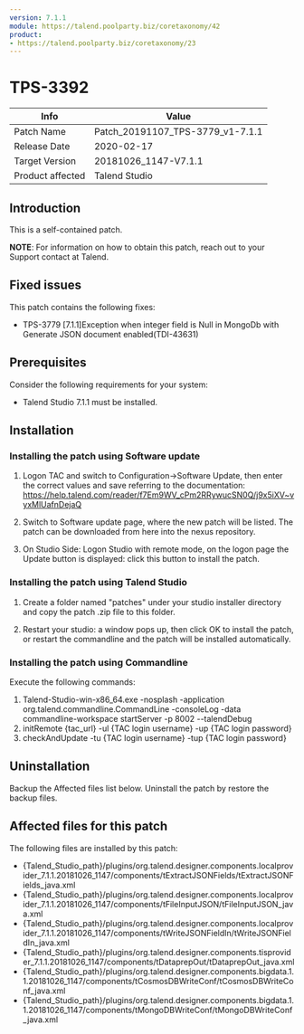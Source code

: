 ```yaml
---
version: 7.1.1
module: https://talend.poolparty.biz/coretaxonomy/42
product:
- https://talend.poolparty.biz/coretaxonomy/23
---
```


# TPS-3392

| Info             | Value |
| ---------------- | ---------------- |
| Patch Name       | Patch\_20191107_TPS-3779\_v1-7.1.1 |
| Release Date     | 2020-02-17 |
| Target Version   | 20181026\_1147-V7.1.1 |
| Product affected | Talend Studio |

## Introduction

This is a self-contained patch.

**NOTE**: For information on how to obtain this patch, reach out to your Support contact at Talend.

## Fixed issues

This patch contains the following fixes:

- TPS-3779 [7.1.1]Exception when integer field is Null in MongoDb with Generate JSON document enabled(TDI-43631)

## Prerequisites

Consider the following requirements for your system:

- Talend Studio 7.1.1 must be installed.

## Installation

### Installing the patch using Software update

1) Logon TAC and switch to Configuration->Software Update, then enter the correct values and save referring to the documentation: https://help.talend.com/reader/f7Em9WV_cPm2RRywucSN0Q/j9x5iXV~vyxMlUafnDejaQ

2) Switch to Software update page, where the new patch will be listed. The patch can be downloaded from here into the nexus repository.

3) On Studio Side: Logon Studio with remote mode, on the logon page the Update button is displayed: click this button to install the patch.

### Installing the patch using Talend Studio

1) Create a folder named "patches" under your studio installer directory and copy the patch .zip file to this folder.

2) Restart your studio: a window pops up, then click OK to install the patch, or restart the commandline and the patch will be installed automatically.

### Installing the patch using Commandline

Execute the following commands:

1. Talend-Studio-win-x86_64.exe -nosplash -application org.talend.commandline.CommandLine -consoleLog -data commandline-workspace startServer -p 8002 --talendDebug
2. initRemote {tac_url} -ul {TAC login username} -up {TAC login password}
3. checkAndUpdate -tu {TAC login username} -tup {TAC login password}

## Uninstallation
Backup the Affected files list below. Uninstall the patch by restore the backup files.

## Affected files for this patch

The following files are installed by this patch:

- {Talend\_Studio\_path}/plugins/org.talend.designer.components.localprovider_7.1.1.20181026_1147/components/tExtractJSONFields/tExtractJSONFields\_java.xml 
- {Talend\_Studio\_path}/plugins/org.talend.designer.components.localprovider_7.1.1.20181026_1147/components/tFileInputJSON/tFileInputJSON\_java.xml 
- {Talend\_Studio\_path}/plugins/org.talend.designer.components.localprovider_7.1.1.20181026_1147/components/tWriteJSONFieldIn/tWriteJSONFieldIn\_java.xml  
- {Talend\_Studio\_path}/plugins/org.talend.designer.components.tisprovider_7.1.1.20181026_1147/components/tDataprepOut/tDataprepOut\_java.xml 
- {Talend\_Studio\_path}/plugins/org.talend.designer.components.bigdata.1.1.20181026_1147/components/tCosmosDBWriteConf/tCosmosDBWriteConf\_java.xml 
- {Talend\_Studio\_path}/plugins/org.talend.designer.components.bigdata.1.1.20181026_1147/components/tMongoDBWriteConf/tMongoDBWriteConf\_java.xml 
